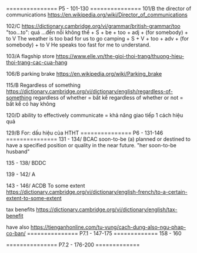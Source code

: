 =============== P5 - 101-130 ===============
101/B
the director of communications
	https://en.wikipedia.org/wiki/Director_of_communications

102/C
https://dictionary.cambridge.org/vi/grammar/british-grammar/too
"too...to": quá ...đến nỗi không thể
	+ S + be + too + adj + (for somebody) + to V
		The weather is too bad for us to go camping
	+ S + V + too + adv + (for somebody) + to V
		He speaks too fast for me to understand.

103/A
flagship store
	https://www.elle.vn/the-gioi-thoi-trang/thuong-hieu-thoi-trang-cac-cua-hang

106/B
parking brake
	https://en.wikipedia.org/wiki/Parking_brake

115/B
Regardless of something
	https://dictionary.cambridge.org/vi/dictionary/english/regardless-of-something
	regardless of whether = bất kể
	regardless of whether or not = bất kể có hay không

120/D
ability to effectively communicate = khả năng giao tiếp 1 cách hiệu quả

129/B
	For: dấu hiệu của HTHT
=============== P6 - 131-146 ===============
131 - 134/ BCAC
	soon-to-be (a)
		planned or destined to have a specified position or quality in the near future.
		"her soon-to-be husband"

135 - 138/ BDDC

139 - 142/ A

143 - 146/ ACDB
To some extent
	https://dictionary.cambridge.org/vi/dictionary/english-french/to-a-certain-extent-to-some-extent

tax benefits
	https://dictionary.cambridge.org/vi/dictionary/english/tax-benefit

have also
	https://tienganhonline.com/tu-vung/cach-dung-also-ngu-phap-co-ban/
=============== P7.1 - 147-175 =============
158 - 160

=============== P7.2 - 176-200 =============
